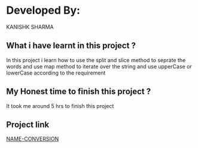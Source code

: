 # Developed By:

KANISHK SHARMA

## What i have learnt in this project ?

In this project i learn how to use the split and slice method to seprate the words and use map method to iterate over the string and use upperCase or lowerCase according to the requirement

## My Honest time to finish this project ?

It took me around 5 hrs to finish this project

## Project link

[NAME-CONVERSION](https://celebrated-kashata-449427.netlify.app/)